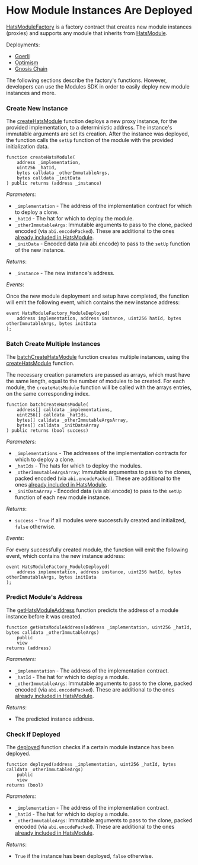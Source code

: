 # How Module Instances Are Deployed

[HatsModuleFactory](https://github.com/Hats-Protocol/hats-module/blob/main/src/HatsModuleFactory.sol) is a factory contract that creates new module instances (proxies) and supports any module that inherits from [HatsModule](https://github.com/Hats-Protocol/hats-module/blob/main/src/HatsModule.sol).&#x20;

Deployments:

* [Goerli](https://goerli.etherscan.io/address/0x6D7E710BDbC80FC164ABA85e242E535c0A54CEc6)
* [Optimism](https://optimistic.etherscan.io/address/0x6D7E710BDbC80FC164ABA85e242E535c0A54CEc6)
* [Gnosis Chain](https://gnosisscan.io/address/0x6D7E710BDbC80FC164ABA85e242E535c0A54CEc6)

The following sections describe the factory's functions. However, developers can use the Modules SDK in order to easily deploy new module instances and more.&#x20;

### Create New Instance

The [createHatsModule](https://github.com/Hats-Protocol/hats-module/blob/5a69da357e70cc2e3727d6ec02097711439ec32b/src/HatsModuleFactory.sol#L69) function deploys a new proxy instance, for the provided implementation, to a deterministic address. The instance's immutable arguments are set its creation. After the instance was deployed, the function calls the `setUp` function of the module with the provided initialization data.

```solidity
function createHatsModule(
    address _implementation,
    uint256 _hatId,
    bytes calldata _otherImmutableArgs,
    bytes calldata _initData
) public returns (address _instance)
```

_Parameters:_

* `_implementation` - The address of the implementation contract for which to deploy a clone.
* `_hatId` - The hat for which to deploy the module.
* `_otherImmutableArgs`: Immutable arguments to pass to the clone, packed encoded (via `abi.encodePacked`). These are additional to the ones [already included in HatsModule](inside-a-hats-module.md#immutable-arguments).
* `_initData` - Encoded data (via abi.encode) to pass to the `setUp` function of the new instance.

_Returns_:

* `_instance` - The new instance's address.

_Events_:

Once the new module deployment and setup have completed, the function will emit the following event, which contains the new instance address:

```solidity
event HatsModuleFactory_ModuleDeployed(
    address implementation, address instance, uint256 hatId, bytes otherImmutableArgs, bytes initData
);
```

### Batch Create Multiple Instances

The [batchCreateHatsModule](https://github.com/Hats-Protocol/hats-module/blob/5a69da357e70cc2e3727d6ec02097711439ec32b/src/HatsModuleFactory.sol#L106) function creates multiple instances, using the [createHatsModule](how-module-instances-are-deployed.md#create-new-instance) function.&#x20;

The necessary creation parameters are passed as arrays, which must have the same length, equal to the number of modules to be created. For each module, the `createHatsModule` function will be called with the arrays entries, on the same corresponding index.

```solidity
function batchCreateHatsModule(
    address[] calldata _implementations,
    uint256[] calldata _hatIds,
    bytes[] calldata _otherImmutableArgsArray,
    bytes[] calldata _initDataArray
) public returns (bool success)
```

_Parameters:_

* `_implementations` - The addresses of the implementation contracts for which to deploy a clone.
* `_hatIds` - The hats for which to deploy the modules.
* `_otherImmutableArgsArray`: Immutable argumentss to pass to the clones, packed encoded (via `abi.encodePacked`). These are additional to the ones [already included in HatsModule](inside-a-hats-module.md#immutable-arguments).
* `_initDataArray` - Encoded data (via abi.encode) to pass to the `setUp` function of each new module instance.

_Returns_:

* `success` - `True` if all modules were successfully created and initialized, `false` otherwise.

_Events_:

For every successfully created module, the function will emit the following event, which contains the new instance address:

```solidity
event HatsModuleFactory_ModuleDeployed(
    address implementation, address instance, uint256 hatId, bytes otherImmutableArgs, bytes initData
);
```

### Predict Module's Address

The [getHatsModuleAddress](https://github.com/Hats-Protocol/hats-module/blob/5a69da357e70cc2e3727d6ec02097711439ec32b/src/HatsModuleFactory.sol#L136) function predicts the address of a module instance before it was created.

```solidity
function getHatsModuleAddress(address _implementation, uint256 _hatId, bytes calldata _otherImmutableArgs)
    public
    view
returns (address)
```

_Parameters:_

* `_implementation` - The address of the implementation contract.
* `_hatId` - The hat for which to deploy a module.
* `_otherImmutableArgs`: Immutable arguments to pass to the clone, packed encoded (via `abi.encodePacked`). These are additional to the ones [already included in HatsModule](inside-a-hats-module.md#immutable-arguments).

_Returns_:

* The predicted instance address.&#x20;

### Check If Deployed

The [deployed](https://github.com/Hats-Protocol/hats-module/blob/5a69da357e70cc2e3727d6ec02097711439ec32b/src/HatsModuleFactory.sol#L154) function checks if a certain module instance has been deployed.

```solidity
function deployed(address _implementation, uint256 _hatId, bytes calldata _otherImmutableArgs)
    public
    view
returns (bool)
```

_Parameters:_

* `_implementation` - The address of the implementation contract.
* `_hatId` - The hat for which to deploy a module.
* `_otherImmutableArgs`: Immutable arguments to pass to the clone, packed encoded (via `abi.encodePacked`). These are additional to the ones [already included in HatsModule](inside-a-hats-module.md#immutable-arguments).

_Returns_:

* `True` if the instance has been deployed, `false` otherwise.&#x20;
